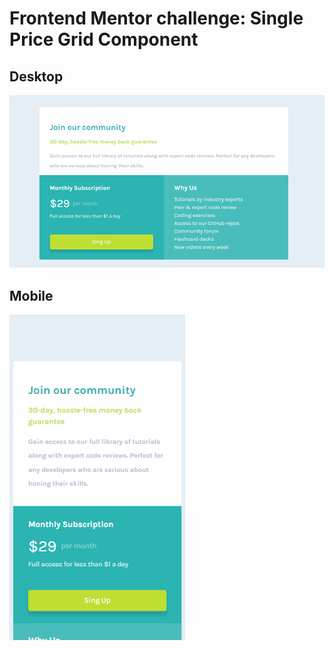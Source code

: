 # Frontend Mentor challenge: Single Price Grid Component

## Desktop

![Desktop version](./images/single-price.gif)

## Mobile

![Mobile version](images/mobile-single-price.gif)
